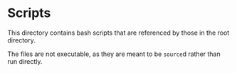 # Scripts

This directory contains bash scripts that are referenced by those in the root
directory.

The files are not executable, as they are meant to be `source`d rather than run
directly.

